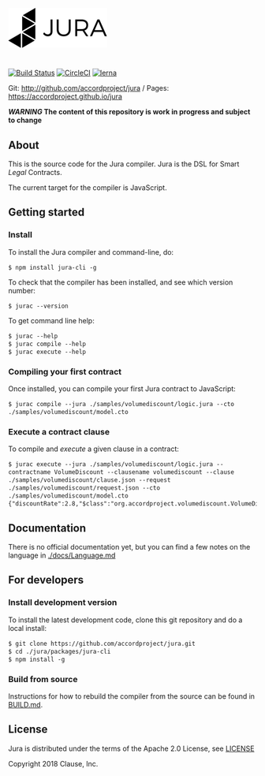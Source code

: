 ![Jura](./docs/juralogo.png)

#

[![Build Status](https://travis-ci.org/accordproject/jura.svg?branch=master)](https://travis-ci.org/accordproject/jura)
[![CircleCI](https://circleci.com/gh/accordproject/jura.svg?style=shield)](https://circleci.com/gh/accordproject/jura)
[![lerna](https://img.shields.io/badge/maintained%20with-lerna-cc00ff.svg)](https://lernajs.io/)

Git: http://github.com/accordproject/jura / Pages: https://accordproject.github.io/jura

**_WARNING_ The content of this repository is work in progress and subject to change**

## About

This is the source code for the Jura compiler. Jura is the DSL for Smart *Legal* Contracts.

The current target for the compiler is JavaScript.

## Getting started

### Install

To install the Jura compiler and command-line, do:
```
$ npm install jura-cli -g
```

To check that the compiler has been installed, and see which version number:
```
$ jurac --version
```

To get command line help:
```
$ jurac --help
$ jurac compile --help
$ jurac execute --help
```

### Compiling your first contract

Once installed, you can compile your first Jura contract to JavaScript:
```
$ jurac compile --jura ./samples/volumediscount/logic.jura --cto ./samples/volumediscount/model.cto
```

### Execute a contract clause

To compile and _execute_ a given clause in a contract:

```
$ jurac execute --jura ./samples/volumediscount/logic.jura --contractname VolumeDiscount --clausename volumediscount --clause ./samples/volumediscount/clause.json --request ./samples/volumediscount/request.json --cto ./samples/volumediscount/model.cto
{"discountRate":2.8,"$class":"org.accordproject.volumediscount.VolumeDiscountResponse"}
```

## Documentation

There is no official documentation yet, but you can find a few notes on the language in [./docs/Language.md](./docs/Language.md)

## For developers

### Install development version

To install the latest development code, clone this git repository and do a local install:
```
$ git clone https://github.com/accordproject/jura.git
$ cd ./jura/packages/jura-cli
$ npm install -g
```

### Build from source

Instructions for how to rebuild the compiler from the source can be found in [BUILD.md](BUILD.md).

## License

Jura is distributed under the terms of the Apache 2.0 License, see
[LICENSE](LICENSE)

Copyright 2018 Clause, Inc.

